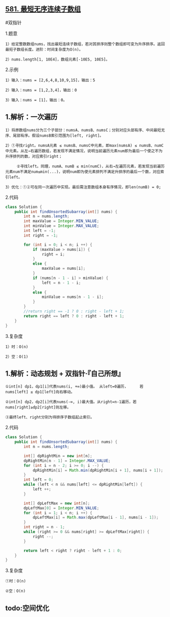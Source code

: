 ## [581. 最短无序连续子数组](https://leetcode.cn/problems/shortest-unsorted-continuous-subarray/description/)

#双指针

1.题意

    1）给定整数数组nums，找出最短连续子数组，若对其排序则整个数组即可变为升序排序。返回最短子数组长度。进阶：时间复杂度为O(n)。

    2）nums.length[1, 10E4]，数组元素[-10E5, 10E5]。

2.示例

    1）输入：nums = [2,6,4,8,10,9,15]，输出：5

    2）输入：nums = [1,2,3,4]，输出：0

    3）输入：nums = [1]，输出：0。



## 1.解析：一次遍历

    1）将原数组nums分为三个子部分：numsA、numsB、numsC；分别对应头部有序、中间最短无序、尾部有序。假设numsB索引范围为[left, right]。

    2）①寻找right。numsA元素 ≤ numsB、numsC中元素，即max(numsA) ≤ numsB、numC中元素。从左→右遍历数组，若发现不满足情况，说明当前遍历元素num即为最后一个使之不为升序排列的数，对应索引right；

         ②寻找left。同理，numA、numB ≤ min(numC)，从右→左遍历元素，若发现当前遍历元素num不满足num≤min(...)，说明num即为使元素排列不满足升排序的最后一个数，对应索引left。

    3）优化：①②可在同一次遍历中实现。最后需注意数组本身有序情况，即len(numB) = 0;

2.代码
```java
class Solution {
    public int findUnsortedSubarray(int[] nums) {
        int n = nums.length;
        int maxValue = Integer.MIN_VALUE;
        int minValue = Integer.MAX_VALUE;
        int left = -1;
        int right = -1;

        for (int i = 0; i < n; i ++) {
            if (maxValue > nums[i]) {
                right = i;
            }
            else {
                maxValue = nums[i];
            }
            if (nums[n - 1 - i] > minValue) {
                left = n - 1 - i;
            }
            else {
                minValue = nums[n - 1 - i];
            }
        }
        //return right == -1 ? 0 : right - left + 1;
        return right == left ? 0 : right - left + 1;
    }
}
```

3.复杂度

    1）时：O(n)

    2）空：O(1)

## 1.解析：动态规划 + 双指针·『自己所想』

    ①int[n] dp1，dp1[i]代表nums(i, +∞)最小值。 从left=0遍历，     若nums[left] ≤ dp1[left]向右移动。

    ②int[n] dp2，dp2[i]代表nums(-∞, i)最大值。从right=n-1遍历，若nums[right]≥dp2[right]则左移。

    ③最终left、right分别为待排序子数组起止索引。

2.代码
```java
class Solution {
    public int findUnsortedSubarray(int[] nums) {
        int n = nums.length;

        int[] dpRightMin = new int[n];
        dpRightMin[n - 1] = Integer.MAX_VALUE;
        for (int i = n - 2; i >= 0; i --) {
            dpRightMin[i] = Math.min(dpRightMin[i + 1], nums[i + 1]);
        }
        int left = 0;
        while (left < n && nums[left] <= dpRightMin[left]) {
            left ++;
        }

        int[] dpLeftMax = new int[n];
        dpLeftMax[0] = Integer.MIN_VALUE;
        for (int i = 1; i < n; i ++) {
            dpLeftMax[i] = Math.max(dpLeftMax[i - 1], nums[i - 1]);
        }
        int right = n - 1;
        while (right >= 0 && nums[right] >= dpLeftMax[right]) {
            right --;
        }

        return left < right ? right - left + 1 : 0;
    }
}
```
3.复杂度

    ①时：O(n)

    ②空：O(n)

## todo:空间优化